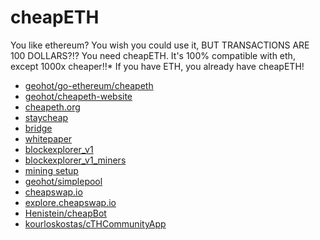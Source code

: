 # cheapETH

You like ethereum? You wish you could use it, BUT TRANSACTIONS ARE 100 DOLLARS?!?
You need cheapETH. It's 100% compatible with eth, except 1000x cheaper!!*
If you have ETH, you already have cheapETH!

- [geohot/go-ethereum/cheapeth](https://github.com/geohot/go-ethereum/tree/cheapeth)
- [geohot/cheapeth-website](https://github.com/geohot/cheapeth-website)
- [cheapeth.org](https://cheapeth.org)
- [staycheap](https://cheapeth.org/staycheap.html)
- [bridge](https://cheapeth.org/bridge.html)
- [whitepaper](https://cheapeth.org/whitepaper.pdf)
- [blockexplorer_v1](https://expedition.dev/?rpcUrl=https://node.cheapeth.org/rpc)
- [blockexplorer_v1_miners](https://expedition.dev/stats/miners?rpcUrl=https%3A%2F%2Fnode.cheapeth.org%2Frpc)
- [mining setup](https://cheapeth.org/setup.html)
- [geohot/simplepool](https://github.com/geohot/simplepool)
- [cheapswap.io](https://cheapswap.io/#/swap)
- [explore.cheapswap.io](https://explore.cheapswap.io/)
- [Henistein/cheapBot](https://github.com/Henistein/cheapBot)
- [kourloskostas/cTHCommunityApp](https://github.com/kourloskostas/cTHCommunityApp)